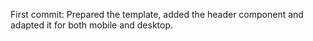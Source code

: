 First commit: Prepared the template, added the header component and adapted it for both mobile and desktop.
